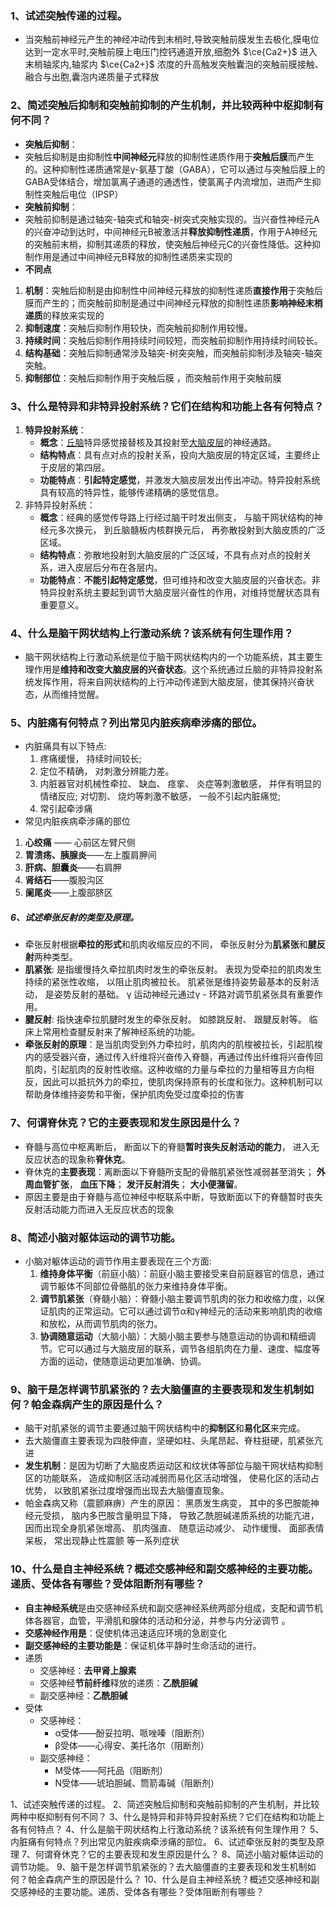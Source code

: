 ### 1、试述突触传递的过程。
- 当突触前神经元产生的神经冲动传到末梢时,导致突触前膜发生去极化,膜电位达到一定水平时,突触前膜上电压门控钙通道开放,细胞外 $\ce{Ca2+}$ 进入末梢轴浆内,轴浆内 $\ce{Ca2+}$ 浓度的升高触发突触囊泡的突触前膜接触、融合与出胞,囊泡内递质量子式释放


### 2、简述突触后抑制和突触前抑制的产生机制，并比较两种中枢抑制有何不同？
- **突触后抑制**：
- 突触后抑制是由抑制性**中间神经元**释放的抑制性递质作用于**突触后膜**而产生的。这种抑制性递质通常是γ-氨基丁酸（GABA），它可以通过与突触后膜上的GABA受体结合，增加氯离子通道的通透性，使氯离子内流增加，进而产生抑制性突触后电位（IPSP）
- **突触前抑制**：
- 突触前抑制是通过轴突-轴突式和轴突-树突式突触实现的。当兴奋性神经元A的兴奋冲动到达时，中间神经元B被激活并**释放抑制性递质**，作用于A神经元的突触前末梢，抑制其递质的释放，使突触后神经元C的兴奋性降低。这种抑制作用是通过中间神经元B释放的抑制性递质来实现的
 - **不同点**
1. **机制**：突触后抑制是由抑制性中间神经元释放的抑制性递质**直接作用**于突触后膜而产生的；而突触前抑制是通过中间神经元释放的抑制性递质**影响神经末梢递质**的释放来实现的
2. **抑制速度**：突触后抑制作用较快，而突触前抑制作用较慢。
3. **持续时间**：突触后抑制作用持续时间较短，而突触前抑制作用持续时间较长。
4. **结构基础**：突触后抑制通常涉及轴突-树突突触，而突触前抑制涉及轴突-轴突突触。
5. **抑制部位**：突触后抑制作用于突触后膜   ，而突触前作用于突触前膜

### 3、什么是特异和非特异投射系统？它们在结构和功能上各有何特点？
1. **特异投射系统**：
    - **概念**：[丘脑](https://zhidao.baidu.com/search?word=%E4%B8%98%E8%84%91&fr=iknow_pc_qb_highlight)特异感觉接替核及其投射至[大脑皮层](https://zhidao.baidu.com/search?word=%E5%A4%A7%E8%84%91%E7%9A%AE%E5%B1%82&fr=iknow_pc_qb_highlight)的神经通路。
    - **结构特点**：具有点对点的投射关系，投向大脑皮层的特定区域，主要终止于皮层的第四层。
    - **功能特点**：**引起特定感觉**，并激发大脑皮层发出传出冲动。特异投射系统具有较高的特异性，能够传递精确的感觉信息。
2. 非特异投射系统：
    - **概念**：经典的感觉传导路上行经过脑干时发出侧支， 与脑干网状结构的神经元多次换元， 到丘脑髓板内核群换元后， 再弥散投射到大脑皮质的广泛区域。
    - **结构特点**：弥散地投射到大脑皮层的广泛区域，不具有点对点的投射关系，进入皮层后分布在各层内。
    - **功能特点**：**不能引起特定感觉**，但可维持和改变大脑皮层的兴奋状态。非特异投射系统主要起到调节大脑皮层兴奋性的作用，对维持觉醒状态具有重要意义。


### 4、什么是脑干网状结构上行激动系统？该系统有何生理作用？
- 脑干网状结构上行激动系统是位于脑干网状结构内的一个功能系统，其主要生理作用是**维持和改变大脑皮层的兴奋状态**。这个系统通过丘脑的非特异投射系统发挥作用，将来自网状结构的上行冲动传递到大脑皮层，使其保持兴奋状态，从而维持觉醒。


### 5、内脏痛有何特点？列出常见内脏疾病牵涉痛的部位。
- 内脏痛具有以下特点: 
	1. 疼痛缓慢， 持续时间较长;
	2. 定位不精确， 对刺激分辨能力差。 
	3. 内脏器官对机械性牵拉、 缺血、 痉挛、 炎症等刺激敏感， 并伴有明显的情绪反应; 对切割、 烧灼等刺激不敏感， 一般不引起内脏痛觉; 
	4. 常引起牵涉痛
- 常见内脏疾病牵涉痛的部位
1. **心绞痛** —— 心前区左臂尺侧
2. **胃溃疡、胰腺炎**——左上腹肩胛间
3. **肝病、胆囊炎**——右肩胛
4. **肾结石**——腹股沟区
5. **阑尾炎**——上腹部脐区


##### 6、试述牵张反射的类型及原理。
- 牵张反射根据**牵拉的形式**和肌肉收缩反应的不同， 牵张反射分为**肌紧张**和**腱反射**两种类型。  
- **肌紧张**: 是指缓慢持久牵拉肌肉时发生的牵张反射。 表现为受牵拉的肌肉发生持续的紧张性收缩， 以阻止肌肉被拉长。 肌紧张是维持姿势最基本的反射活动， 是姿势反射的基础。 γ 运动神经元通过γ - 环路对调节肌紧张具有重要作用。  
- **腱反射**: 指快速牵拉肌腱时发生的牵张反射。 如膝跳反射、 跟腱反射等。 临床上常用检查腱反射来了解神经系统的功能。
- **牵张反射的原理**：是当肌肉受到外力牵拉时，肌肉内的肌梭被拉长，引起肌梭内的感受器兴奋，通过传入纤维将兴奋传入脊髓，再通过传出纤维将兴奋传回肌肉，引起肌肉的反射性收缩。这种收缩的力量与牵拉的力量相等且方向相反，因此可以抵抗外力的牵拉，使肌肉保持原有的长度和张力。这种机制可以帮助身体维持姿势和平衡，保护肌肉免受过度牵拉的伤害

### 7、何谓脊休克？它的主要表现和发生原因是什么？
- 脊髓与高位中枢离断后， 断面以下的脊髓**暂时丧失反射活动的能力**， 进入无反应状态的现象称**脊休克**。 
- 脊休克的**主要表现**：离断面以下脊髓所支配的骨骼肌紧张性减弱甚至消失； **外周血管扩张**， **血压下降**； **发汗反射消失**； **大小便潴留**。
- 原因主要是由于脊髓与高位神经中枢联系中断，导致断面以下的脊髓暂时丧失反射活动能力而进入无反应状态的现象

### 8、简述小脑对躯体运动的调节功能。
- 小脑对躯体运动的调节作用主要表现在三个方面: 
	1. **维持身体平衡**（前庭小脑）：前庭小脑主要接受来自前庭器官的信息，通过调节躯体不同部位骨骼肌的张力来维持身体平衡。
	2. **调节肌紧张**（脊髓小脑）：脊髓小脑主要调节肌肉的张力和收缩力度，以保证肌肉的正常运动。它可以通过调节α和γ神经元的活动来影响肌肉的收缩和放松，从而调节肌肉的张力。
	3. **协调随意运动**（大脑小脑）：大脑小脑主要参与随意运动的协调和精细调节。它可以通过与大脑皮层的联系，调节各组肌肉在力量、速度、幅度等方面的运动，使随意运动更加准确、协调。

### 9、脑干是怎样调节肌紧张的？去大脑僵直的主要表现和发生机制如何？帕金森病产生的原因是什么？
- 脑干对肌紧张的调节主要通过脑干网状结构中的**抑制区**和**易化区**来完成。
- 去大脑僵直主要表现为四肢伸直，坚硬如柱、头尾昂起、脊柱挺硬，肌紧张亢进
- **发生机制**：是因为切断了大脑皮质运动区和纹状体等部位与脑干网状结构抑制区的功能联系， 造成抑制区活动减弱而易化区活动增强， 使易化区的活动占优势， 以致肌紧张过度增强而出现去大脑僵直现象。
- 帕金森病又称（震颤麻痹）产生的原因： 黑质发生病变， 其中的多巴胺能神经元受损， 脑内多巴胺含量明显下降， 导致乙酰胆碱递质系统的功能亢进， 因而出现全身肌紧张增高、 肌肉强直、 随意运动减少、 动作缓慢、 面部表情呆板， 常出现静止性震颤 等一系列症状

### 10、什么是自主神经系统？概述交感神经和副交感神经的主要功能。递质、受体各有哪些？受体阻断剂有哪些？
- **自主神经系统**是由交感神经系统和副交感神经系统两部分组成，支配和调节机体各器官，血管，平滑肌和腺体的活动和分泌，并参与内分泌调节 。
- **交感神经作用是**：促使机体迅速适应环境的急剧变化
- **副交感神经的主要功能是**：保证机体平静时生命活动的进行。
- 递质
	- 交感神经：**去甲肾上腺素**
	- 交感神经**节前纤维**释放的递质：**乙酰胆碱**
	- 副交感神经：**乙酰胆碱**
- 受体
	- 交感神经：
		- α受体——酚妥拉明、哌唑嗪（阻断剂）
		- β受体——心得安、美托洛尔（阻断剂）
	- 副交感神经：
		- M受体——阿托品（阻断剂）
		- N受体——琥珀胆碱、筒箭毒碱（阻断剂）

1、试述突触传递的过程。
2、简述突触后抑制和突触前抑制的产生机制，并比较两种中枢抑制有何不同？
3、什么是特异和非特异投射系统？它们在结构和功能上各有何特点？
4、什么是脑干网状结构上行激动系统？该系统有何生理作用？
5、内脏痛有何特点？列出常见内脏疾病牵涉痛的部位。
6、试述牵张反射的类型及原理
7、何谓脊休克？它的主要表现和发生原因是什么？
8、简述小脑对躯体运动的调节功能。
9、脑干是怎样调节肌紧张的？去大脑僵直的主要表现和发生机制如何？帕金森病产生的原因是什么？
10、什么是自主神经系统？概述交感神经和副交感神经的主要功能。递质、受体各有哪些？受体阻断剂有哪些？